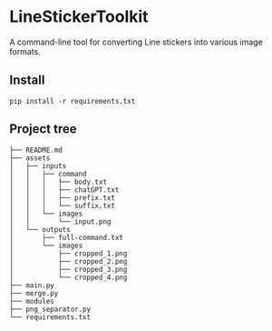 # LineStickerToolkit

A command-line tool for converting Line stickers into various image formats.

## Install

```shell
pip install -r requirements.txt
```

## Project tree

```
├── README.md
├── assets
│   ├── inputs
│   │   ├── command
│   │   │   ├── body.txt
│   │   │   ├── chatGPT.txt
│   │   │   ├── prefix.txt
│   │   │   └── suffix.txt
│   │   └── images
│   │       └── input.png
│   └── outputs
│       ├── full-command.txt
│       └── images
│           ├── cropped_1.png
│           ├── cropped_2.png
│           ├── cropped_3.png
│           └── cropped_4.png
├── main.py
├── merge.py
├── modules
├── png_separator.py
└── requirements.txt
```
